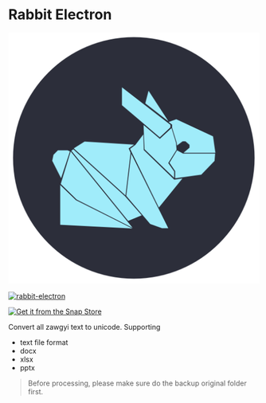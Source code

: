 # Rabbit Electron

![](./build/icon.png)

[![rabbit-electron](https://snapcraft.io//rabbit-electron/badge.svg)](https://snapcraft.io/rabbit-electron)

[![Get it from the Snap Store](https://snapcraft.io/static/images/badges/en/snap-store-black.svg)](https://snapcraft.io/rabbit-electron)

Convert all zawgyi text to unicode. Supporting 

- text file format
- docx
- xlsx
- pptx

> Before processing, please make sure do the backup original folder first.
